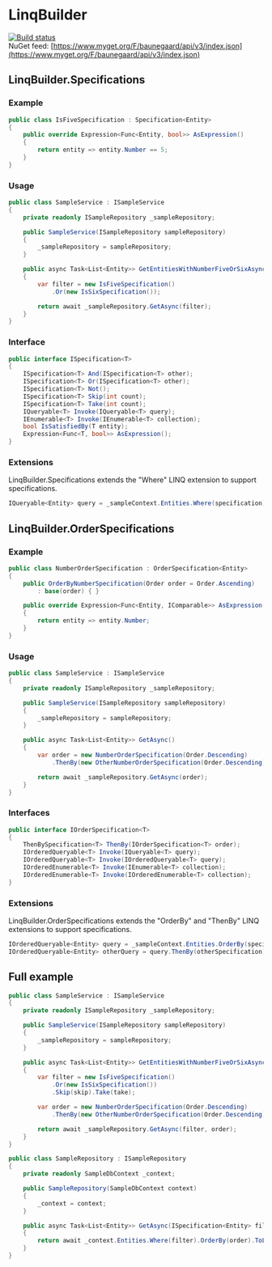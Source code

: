 # LinqBuilder
[![Build status](https://ci.appveyor.com/api/projects/status/xergduelkce5icm4?svg=true)](https://ci.appveyor.com/project/baunegaard/linqbuilder)  
NuGet feed: [https://www.myget.org/F/baunegaard/api/v3/index.json](https://www.myget.org/F/baunegaard/api/v3/index.json)

## LinqBuilder.Specifications

### Example
```csharp
public class IsFiveSpecification : Specification<Entity>
{
    public override Expression<Func<Entity, bool>> AsExpression()
    {
        return entity => entity.Number == 5;
    }
}
```

### Usage
```csharp
public class SampleService : ISampleService
{
    private readonly ISampleRepository _sampleRepository;

    public SampleService(ISampleRepository sampleRepository)
    {
        _sampleRepository = sampleRepository;
    }

    public async Task<List<Entity>> GetEntitiesWithNumberFiveOrSixAsync()
    {
        var filter = new IsFiveSpecification()
            .Or(new IsSixSpecification());

        return await _sampleRepository.GetAsync(filter);
    }
}
```

### Interface
```csharp
public interface ISpecification<T>
{
    ISpecification<T> And(ISpecification<T> other);
    ISpecification<T> Or(ISpecification<T> other);
    ISpecification<T> Not();
    ISpecification<T> Skip(int count);
    ISpecification<T> Take(int count);
    IQueryable<T> Invoke(IQueryable<T> query);
    IEnumerable<T> Invoke(IEnumerable<T> collection);
    bool IsSatisfiedBy(T entity);
    Expression<Func<T, bool>> AsExpression();
}
```

### Extensions
LinqBuilder.Specifications extends the "Where" LINQ extension to support specifications.
```csharp
IQueryable<Entity> query = _sampleContext.Entities.Where(specification);
```

## LinqBuilder.OrderSpecifications

### Example
```csharp
public class NumberOrderSpecification : OrderSpecification<Entity>
{
    public OrderByNumberSpecification(Order order = Order.Ascending)
        : base(order) { }

    public override Expression<Func<Entity, IComparable>> AsExpression()
    {
        return entity => entity.Number;
    }
}
```

### Usage
```csharp
public class SampleService : ISampleService
{
    private readonly ISampleRepository _sampleRepository;

    public SampleService(ISampleRepository sampleRepository)
    {
        _sampleRepository = sampleRepository;
    }

    public async Task<List<Entity>> GetAsync()
    {
        var order = new NumberOrderSpecification(Order.Descending)
            .ThenBy(new OtherNumberOrderSpecification(Order.Descending));

        return await _sampleRepository.GetAsync(order);
    }
}
```

### Interfaces
```csharp
public interface IOrderSpecification<T>
{
    ThenBySpecification<T> ThenBy(IOrderSpecification<T> order);
    IOrderedQueryable<T> Invoke(IQueryable<T> query);
    IOrderedQueryable<T> Invoke(IOrderedQueryable<T> query);
    IOrderedEnumerable<T> Invoke(IEnumerable<T> collection);
    IOrderedEnumerable<T> Invoke(IOrderedEnumerable<T> collection);
}
```

### Extensions
LinqBuilder.OrderSpecifications extends the "OrderBy" and "ThenBy" LINQ extensions to support specifications.
```csharp
IOrderedQueryable<Entity> query = _sampleContext.Entities.OrderBy(specification);
IOrderedQueryable<Entity> otherQuery = query.ThenBy(otherSpecification);
```

## Full example

```csharp
public class SampleService : ISampleService
{
    private readonly ISampleRepository _sampleRepository;

    public SampleService(ISampleRepository sampleRepository)
    {
        _sampleRepository = sampleRepository;
    }

    public async Task<List<Entity>> GetEntitiesWithNumberFiveOrSixAsync(int skip = 0, int take = int.MaxValue)
    {
        var filter = new IsFiveSpecification()
            .Or(new IsSixSpecification())
            .Skip(skip).Take(take);

        var order = new NumberOrderSpecification(Order.Descending)
            .ThenBy(new OtherNumberOrderSpecification(Order.Descending));

        return await _sampleRepository.GetAsync(filter, order);
    }
}

public class SampleRepository : ISampleRepository
{
    private readonly SampleDbContext _context;

    public SampleRepository(SampleDbContext context)
    {
        _context = context;
    }

    public async Task<List<Entity>> GetAsync(ISpecification<Entity> filter, IOrderSpecification<Entity> order)
    {
        return await _context.Entities.Where(filter).OrderBy(order).ToListAsync();
    }
}
```
